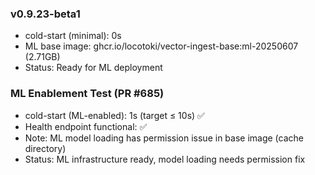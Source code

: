 ### v0.9.23-beta1
* cold-start (minimal): 0s
* ML base image: ghcr.io/locotoki/vector-ingest-base:ml-20250607 (2.71GB)
* Status: Ready for ML deployment

### ML Enablement Test (PR #685)
* cold-start (ML-enabled): 1s (target ≤ 10s) ✅
* Health endpoint functional: ✅
* Note: ML model loading has permission issue in base image (cache directory)
* Status: ML infrastructure ready, model loading needs permission fix

